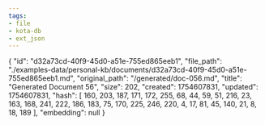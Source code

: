 ```yaml
---
tags:
- file
- kota-db
- ext_json
---
```

{
  "id": "d32a73cd-40f9-45d0-a51e-755ed865eeb1",
  "file_path": "./examples-data/personal-kb/documents/d32a73cd-40f9-45d0-a51e-755ed865eeb1.md",
  "original_path": "/generated/doc-056.md",
  "title": "Generated Document 56",
  "size": 202,
  "created": 1754607831,
  "updated": 1754607831,
  "hash": [
    160,
    203,
    187,
    171,
    172,
    255,
    68,
    44,
    59,
    51,
    216,
    23,
    163,
    168,
    241,
    222,
    186,
    183,
    75,
    170,
    225,
    246,
    220,
    4,
    17,
    81,
    45,
    140,
    21,
    8,
    18,
    189
  ],
  "embedding": null
}